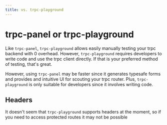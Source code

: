 ```yaml
---
title: vs. trpc-playground
---
```


# trpc-panel or trpc-playground

Like `trpc-panel`, `trpc-playground` allows easily manually testing your trpc backend with 0 overhead. However, `trpc-playground` requires developers to write code and use the trpc client directly. If that is your preferred method of testing, that's great.

However, using `trpc-panel` may be faster since it generates typesafe forms and provides and intuitive UI for scouting your trpc router. Plus, `trpc-playground` is only suitable for developers since it involves writing code.

## Headers

It doesn't seem that `trpc-playground` supports headers at the moment, so if you need to access protected routes it may not be possible
